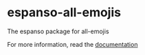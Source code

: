 # espanso-all-emojis
The espanso package for all-emojis

For more information, read the [documentation](https://espanso.org/docs/)
